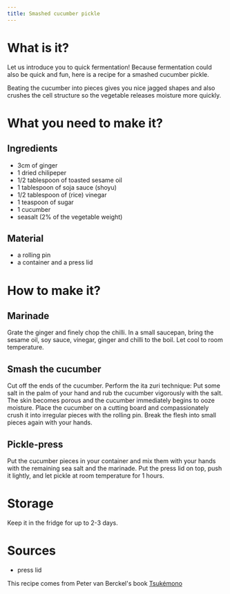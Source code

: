 ```yaml
---
title: Smashed cucumber pickle
---
```


# What is it?

Let us introduce you to quick fermentation!
Because fermentation could also be quick and fun, here is a recipe for a smashed cucumber pickle.

Beating the cucumber into pieces gives you nice jagged shapes and also crushes the cell structure so the vegetable releases moisture more quickly.

# What you need to make it?

## Ingredients

- 3cm of ginger
- 1 dried chilipeper
- 1/2 tablespoon of toasted sesame oil
- 1 tablespoon of soja sauce (shoyu)
- 1/2 tablespoon of (rice) vinegar
- 1 teaspoon of sugar
- 1 cucumber
- seasalt (2% of the vegetable weight)

## Material

- a rolling pin
- a container and a press lid


# How to make it?

## Marinade

Grate the ginger and finely chop the chilli.
In a small saucepan, bring the sesame oil, soy sauce, vinegar, ginger and chilli to the boil.
Let cool to room temperature.

## Smash the cucumber

Cut off the ends of the cucumber.
Perform the ita zuri technique: Put some salt in the palm of your hand and rub the cucumber vigorously with the salt. The skin becomes porous and the cucumber immediately begins to ooze moisture. Place the cucumber on a cutting board and compassionately crush it into irregular pieces with the rolling pin. Break the flesh into small pieces again with your hands.

## Pickle-press

Put the cucumber pieces in your container and mix them with your hands with the remaining sea salt and the marinade. Put the press lid on top, push it lightly, and let pickle at room temperature for 1 hours.

# Storage

Keep it in the fridge for up to 2-3 days.

# Sources

- press lid

This recipe comes from Peter van Berckel's book [Tsukémono](https://tsukemono.nl/)
